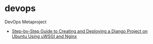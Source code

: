 # devops
DevOps Metaproject

* [Step-by-Step Guide to Creating and Deploying a Django Project on Ubuntu Using uWSGI and Nginx](django-app-deployment.md)
